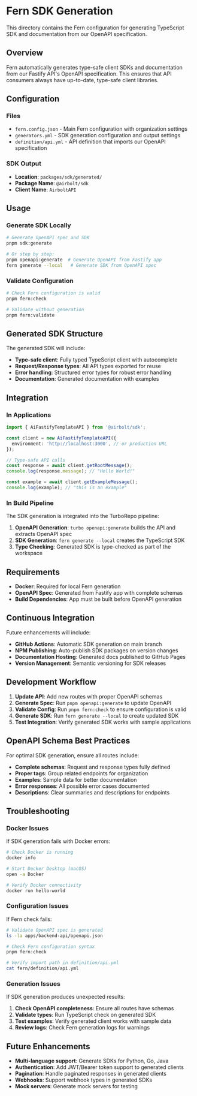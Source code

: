 # Fern SDK Generation

This directory contains the Fern configuration for generating TypeScript SDK and documentation from our OpenAPI specification.

## Overview

Fern automatically generates type-safe client SDKs and documentation from our Fastify API's OpenAPI specification. This ensures that API consumers always have up-to-date, type-safe client libraries.

## Configuration

### Files

- `fern.config.json` - Main Fern configuration with organization settings
- `generators.yml` - SDK generation configuration and output settings
- `definition/api.yml` - API definition that imports our OpenAPI specification

### SDK Output

- **Location**: `packages/sdk/generated/`
- **Package Name**: `@airbolt/sdk`
- **Client Name**: `AirboltAPI`

## Usage

### Generate SDK Locally

```bash
# Generate OpenAPI spec and SDK
pnpm sdk:generate

# Or step by step:
pnpm openapi:generate  # Generate OpenAPI from Fastify app
fern generate --local   # Generate SDK from OpenAPI spec
```

### Validate Configuration

```bash
# Check Fern configuration is valid
pnpm fern:check

# Validate without generation
pnpm fern:validate
```

## Generated SDK Structure

The generated SDK will include:

- **Type-safe client**: Fully typed TypeScript client with autocomplete
- **Request/Response types**: All API types exported for reuse
- **Error handling**: Structured error types for robust error handling
- **Documentation**: Generated documentation with examples

## Integration

### In Applications

```typescript
import { AiFastifyTemplateAPI } from '@airbolt/sdk';

const client = new AiFastifyTemplateAPI({
  environment: 'http://localhost:3000', // or production URL
});

// Type-safe API calls
const response = await client.getRootMessage();
console.log(response.message); // "Hello World!"

const example = await client.getExampleMessage();
console.log(example); // "this is an example"
```

### In Build Pipeline

The SDK generation is integrated into the TurboRepo pipeline:

1. **OpenAPI Generation**: `turbo openapi:generate` builds the API and extracts OpenAPI spec
2. **SDK Generation**: `fern generate --local` creates the TypeScript SDK
3. **Type Checking**: Generated SDK is type-checked as part of the workspace

## Requirements

- **Docker**: Required for local Fern generation
- **OpenAPI Spec**: Generated from Fastify app with complete schemas
- **Build Dependencies**: App must be built before OpenAPI generation

## Continuous Integration

Future enhancements will include:

- **GitHub Actions**: Automatic SDK generation on main branch
- **NPM Publishing**: Auto-publish SDK packages on version changes
- **Documentation Hosting**: Generated docs published to GitHub Pages
- **Version Management**: Semantic versioning for SDK releases

## Development Workflow

1. **Update API**: Add new routes with proper OpenAPI schemas
2. **Generate Spec**: Run `pnpm openapi:generate` to update OpenAPI
3. **Validate Config**: Run `pnpm fern:check` to ensure configuration is valid
4. **Generate SDK**: Run `fern generate --local` to create updated SDK
5. **Test Integration**: Verify generated SDK works with sample applications

## OpenAPI Schema Best Practices

For optimal SDK generation, ensure all routes include:

- **Complete schemas**: Request and response types fully defined
- **Proper tags**: Group related endpoints for organization
- **Examples**: Sample data for better documentation
- **Error responses**: All possible error cases documented
- **Descriptions**: Clear summaries and descriptions for endpoints

## Troubleshooting

### Docker Issues

If SDK generation fails with Docker errors:

```bash
# Check Docker is running
docker info

# Start Docker Desktop (macOS)
open -a Docker

# Verify Docker connectivity
docker run hello-world
```

### Configuration Issues

If Fern check fails:

```bash
# Validate OpenAPI spec is generated
ls -la apps/backend-api/openapi.json

# Check Fern configuration syntax
pnpm fern:check

# Verify import path in definition/api.yml
cat fern/definition/api.yml
```

### Generation Issues

If SDK generation produces unexpected results:

1. **Check OpenAPI completeness**: Ensure all routes have schemas
2. **Validate types**: Run TypeScript check on generated SDK
3. **Test examples**: Verify generated client works with sample data
4. **Review logs**: Check Fern generation logs for warnings

## Future Enhancements

- **Multi-language support**: Generate SDKs for Python, Go, Java
- **Authentication**: Add JWT/Bearer token support to generated clients
- **Pagination**: Handle paginated responses in generated clients
- **Webhooks**: Support webhook types in generated SDKs
- **Mock servers**: Generate mock servers for testing
